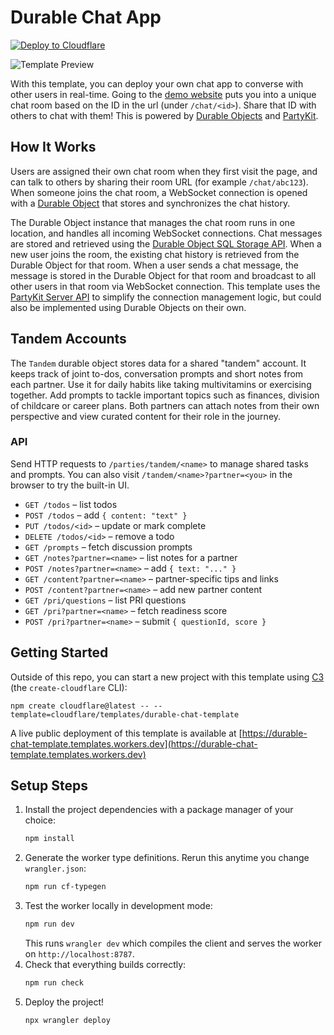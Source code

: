 # Durable Chat App

[![Deploy to Cloudflare](https://deploy.workers.cloudflare.com/button)](https://deploy.workers.cloudflare.com/?url=https://github.com/cloudflare/templates/tree/main/durable-chat-template)

![Template Preview](https://imagedelivery.net/wSMYJvS3Xw-n339CbDyDIA/da00d330-9a3b-40a2-e6df-b08813fb7200/public)

<!-- dash-content-start -->

With this template, you can deploy your own chat app to converse with other users in real-time. Going to the [demo website](https://durable-chat-template.templates.workers.dev) puts you into a unique chat room based on the ID in the url (under `/chat/<id>`). Share that ID with others to chat with them! This is powered by [Durable Objects](https://developers.cloudflare.com/durable-objects/) and [PartyKit](https://www.partykit.io/).

## How It Works

Users are assigned their own chat room when they first visit the page, and can talk to others by sharing their room URL (for example `/chat/abc123`). When someone joins the chat room, a WebSocket connection is opened with a [Durable Object](https://developers.cloudflare.com/durable-objects/) that stores and synchronizes the chat history.

The Durable Object instance that manages the chat room runs in one location, and handles all incoming WebSocket connections. Chat messages are stored and retrieved using the [Durable Object SQL Storage API](https://developers.cloudflare.com/durable-objects/api/sql-storage/). When a new user joins the room, the existing chat history is retrieved from the Durable Object for that room. When a user sends a chat message, the message is stored in the Durable Object for that room and broadcast to all other users in that room via WebSocket connection. This template uses the [PartyKit Server API](https://docs.partykit.io/reference/partyserver-api/) to simplify the connection management logic, but could also be implemented using Durable Objects on their own.

<!-- dash-content-end -->

## Tandem Accounts

The `Tandem` durable object stores data for a shared "tandem" account. It keeps
track of joint to-dos, conversation prompts and short notes from each partner.
Use it for daily habits like taking multivitamins or exercising together. Add
prompts to tackle important topics such as finances, division of childcare or
career plans. Both partners can attach notes from their own perspective and view
curated content for their role in the journey.

### API

Send HTTP requests to `/parties/tandem/<name>` to manage shared tasks and prompts.
You can also visit `/tandem/<name>?partner=<you>` in the browser to try the built-in UI.

- `GET /todos` – list todos
- `POST /todos` – add `{ content: "text" }`
- `PUT /todos/<id>` – update or mark complete
- `DELETE /todos/<id>` – remove a todo
- `GET /prompts` – fetch discussion prompts
- `GET /notes?partner=<name>` – list notes for a partner
- `POST /notes?partner=<name>` – add `{ text: "..." }`
- `GET /content?partner=<name>` – partner-specific tips and links
- `POST /content?partner=<name>` – add new partner content
- `GET /pri/questions` – list PRI questions
- `GET /pri?partner=<name>` – fetch readiness score
- `POST /pri?partner=<name>` – submit `{ questionId, score }`

## Getting Started

Outside of this repo, you can start a new project with this template using [C3](https://developers.cloudflare.com/pages/get-started/c3/) (the `create-cloudflare` CLI):

```
npm create cloudflare@latest -- --template=cloudflare/templates/durable-chat-template
```

A live public deployment of this template is available at [https://durable-chat-template.templates.workers.dev](https://durable-chat-template.templates.workers.dev)

## Setup Steps

1. Install the project dependencies with a package manager of your choice:
   ```bash
   npm install
   ```
2. Generate the worker type definitions. Rerun this anytime you change
   `wrangler.json`:
   ```bash
   npm run cf-typegen
   ```
3. Test the worker locally in development mode:
   ```bash
   npm run dev
   ```
   This runs `wrangler dev` which compiles the client and serves the worker
   on `http://localhost:8787`.
4. Check that everything builds correctly:
   ```bash
   npm run check
   ```
5. Deploy the project!
   ```bash
   npx wrangler deploy
   ```
